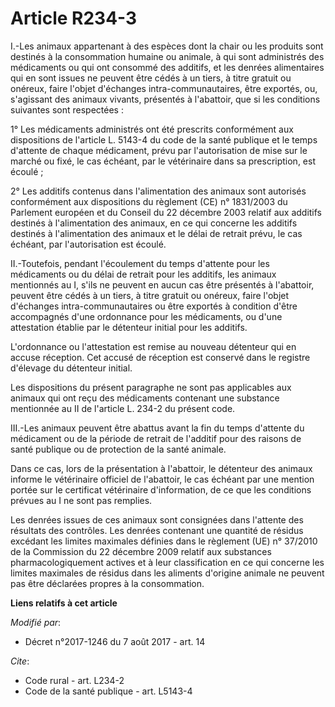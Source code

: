 # Article R234-3

I.-Les animaux appartenant à des espèces dont la chair ou les produits sont destinés à la consommation humaine ou animale, à
qui sont administrés des médicaments ou qui ont consommé des additifs, et les denrées alimentaires qui en sont issues ne
peuvent être cédés à un tiers, à titre gratuit ou onéreux, faire l'objet d'échanges intra-communautaires, être exportés, ou,
s'agissant des animaux vivants, présentés à l'abattoir, que si les conditions suivantes sont respectées :

1° Les médicaments administrés ont été prescrits conformément aux dispositions de l'article L. 5143-4 du code de la santé
publique et le temps d'attente de chaque médicament, prévu par l'autorisation de mise sur le marché ou fixé, le cas échéant,
par le vétérinaire dans sa prescription, est écoulé ;

2° Les additifs contenus dans l'alimentation des animaux sont autorisés conformément aux dispositions du règlement (CE) n°
1831/2003 du Parlement européen et du Conseil du 22 décembre 2003 relatif aux additifs destinés à l'alimentation des animaux,
en ce qui concerne les additifs destinés à l'alimentation des animaux et le délai de retrait prévu, le cas échéant, par
l'autorisation est écoulé.

II.-Toutefois, pendant l'écoulement du temps d'attente pour les médicaments ou du délai de retrait pour les additifs, les
animaux mentionnés au I, s'ils ne peuvent en aucun cas être présentés à l'abattoir, peuvent être cédés à un tiers, à titre
gratuit ou onéreux, faire l'objet d'échanges intra-communautaires ou être exportés à condition d'être accompagnés d'une
ordonnance pour les médicaments, ou d'une attestation établie par le détenteur initial pour les additifs.

L'ordonnance ou l'attestation est remise au nouveau détenteur qui en accuse réception. Cet accusé de réception est conservé
dans le registre d'élevage du détenteur initial.

Les dispositions du présent paragraphe ne sont pas applicables aux animaux qui ont reçu des médicaments contenant une
substance mentionnée au II de l'article L. 234-2 du présent code.

III.-Les animaux peuvent être abattus avant la fin du temps d'attente du médicament ou de la période de retrait de l'additif
pour des raisons de santé publique ou de protection de la santé animale.

Dans ce cas, lors de la présentation à l'abattoir, le détenteur des animaux informe le vétérinaire officiel de l'abattoir, le
cas échéant par une mention portée sur le certificat vétérinaire d'information, de ce que les conditions prévues au I ne sont
pas remplies.

Les denrées issues de ces animaux sont consignées dans l'attente des résultats des contrôles. Les denrées contenant une
quantité de résidus excédant les limites maximales définies dans le règlement (UE) n° 37/2010 de la Commission du 22 décembre
2009 relatif aux substances pharmacologiquement actives et à leur classification en ce qui concerne les limites maximales de
résidus dans les aliments d'origine animale ne peuvent pas être déclarées propres à la consommation.

**Liens relatifs à cet article**

_Modifié par_:

  - Décret n°2017-1246 du 7 août 2017 - art. 14

_Cite_:

  - Code rural - art. L234-2
  - Code de la santé publique - art. L5143-4
